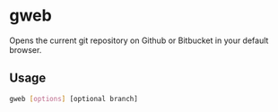 # gweb
Opens the current git repository on Github or Bitbucket in your default browser.

## Usage
```bash
gweb [options] [optional branch]
```
